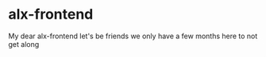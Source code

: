 # alx-frontend
My dear alx-frontend let's be friends we only have a few months here to not get along
